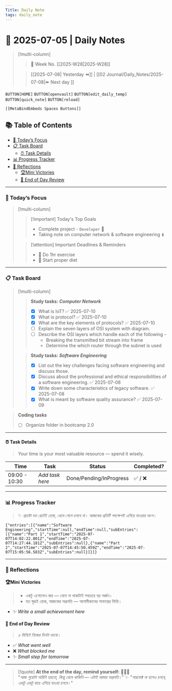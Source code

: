 ```yaml
---
Title: Daily Note
tags: daily_note
---
```


# 🌼 **2025-07-05** | Daily Notes

> [!multi-column]
> 
>> 📅 Week No. [[2025-W28|2025-W28]]
>
>> [[2025-07-06| Yesterday ⏪]] |  [[02 Journal/Daily_Notes/2025-07-08|⏩ Next day ]]

`BUTTON[HOME]` `BUTTON[openvault]` `BUTTON[edit_daily_temp]` `BUTTON[quick_note]` `BUTTON[reload]`
 ```meta-bind-embed
 [[MetaBindEmbeds Spaces Buttons]]
 ```

## 📚 Table of Contents

- [🔔 Today’s Focus](#%F0%9F%94%94%20Today%E2%80%99s%20Focus)
- [📋 Task Board](#%F0%9F%93%8B%20Task%20Board)
	- [⏰ Task Details](#%E2%8F%B0%20Task%20Details)
- [📊 Progress Tracker](#%F0%9F%93%8A%20Progress%20Tracker)
- [🌟 Reflections](#%F0%9F%8C%9F%20Reflections)
	- [🏆Mini Victories](#%F0%9F%8F%86Mini%20Victories)
	- [🧠 End of Day Review](#%F0%9F%A7%A0%20End%20of%20Day%20Review)


---

### 🔔 Today’s Focus

>[!multi-column]
>
>>[!important] Today's Top Goals
>> - Complete project - `Developer` 🔺 
>> - Taking note on computer network & software engineering ⏫ 
>
>>[!attention] Important Deadlines & Reminders
>> - 💪 Do 1hr exercise
>> - 🌿 Start proper diet

---

### 📋 Task Board

> [!multi-column]
>
> > **Study tasks: _Computer Network_**
> > - [x] What is IoT? ✅ 2025-07-10
> > - [x] What is protocol? ✅ 2025-07-10
> > - [x] What are the key elements of protocols? ✅ 2025-07-10
> > - [ ] Explain the seven layers of OSI system with diagram.
> > - [ ] Describe the OSI layers which handle each of the following -
> > 	- Breaking the transmitted bit stream into frame  
> > 	- Determine the which router through the subnet is used
>
> > **Study tasks: _Software Engineering_**  
> > - [x] List out the key challenges facing software engineering and discuss those.
> > - [x] Discuss about the professional and ethical responsibilities of a software engineering. ✅ 2025-07-08
> > - [x] Write down some characteristics of legacy software. ✅ 2025-07-08
> > - [x] What is meant by software quality assurance? ✅ 2025-07-09

> **Coding tasks** 
> - [ ] Organize folder in bootcamp 2.0

---

#### ⏰ Task Details

> Your time is your most valuable resource — spend it wisely.

| Time          | Task            | Status                  | Completed? |
| ------------- | --------------- | ----------------------- | ---------- |
| 09:00 - 10:30 | _Add task here_ | Done/Pending/InProgress | ✅ / ❌      |

---

### 📊 Progress Tracker

> ✨ _প্রচেষ্টা যত ছোটই হোক, থেমে গেলে চলবে না। আজকের প্রতিটি পদক্ষেপই এগিয়ে যাওয়ার অংশ।_

```timekeep
{"entries":[{"name":"Software Engineering","startTime":null,"endTime":null,"subEntries":[{"name":"Part 1","startTime":"2025-07-07T14:02:22.801Z","endTime":"2025-07-07T14:27:44.181Z","subEntries":null},{"name":"Part 2","startTime":"2025-07-07T14:45:50.459Z","endTime":"2025-07-07T15:05:56.583Z","subEntries":null}]}]}
```

---

### 🌟 Reflections 

#### 🏆Mini Victories

> - একটু এগোনোও জয় — থেমে না থাকাটাই সবচেয়ে বড় অর্জন।
> - যত ক্ষুদ্রই হোক, আজকের অগ্রগতি — আগামীকালের সাফল্যের ভিত্তি।

- ✨ _Write a small achievement here_    

#### 🧠 End of Day Review

> _৫ মিনিটে নিজের দিনটা ভাবো।_

- ✅ _What went well_
- ❌ _What blocked me_    
- ✨ _Small step for tomorrow_

---

> [!quote] **At the end of the day, remind yourself:** 📌📌📌  
> "_আজ পুরোটা পারিনি হয়তো, কিন্তু থেমে থাকিনি — এটাই আমার অগ্রগতি।_"
> ✨ _"পারফেক্ট না হলেও চলবে, একটু একটু করে এগিয়ে যাওয়া চলবে।"_